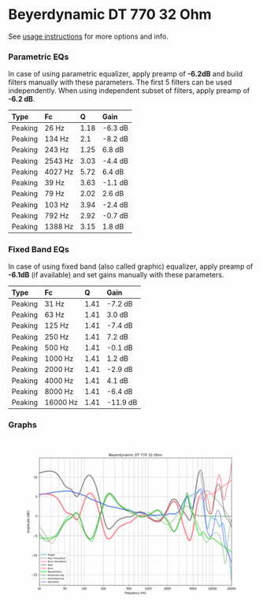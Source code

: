 # Beyerdynamic DT 770 32 Ohm
See [usage instructions](https://github.com/jaakkopasanen/AutoEq#usage) for more options and info.

### Parametric EQs
In case of using parametric equalizer, apply preamp of **-6.2dB** and build filters manually
with these parameters. The first 5 filters can be used independently.
When using independent subset of filters, apply preamp of **-6.2 dB**.

| Type    | Fc      |    Q | Gain    |
|:--------|:--------|:-----|:--------|
| Peaking | 26 Hz   | 1.18 | -6.3 dB |
| Peaking | 134 Hz  | 2.1  | -8.2 dB |
| Peaking | 243 Hz  | 1.25 | 6.8 dB  |
| Peaking | 2543 Hz | 3.03 | -4.4 dB |
| Peaking | 4027 Hz | 5.72 | 6.4 dB  |
| Peaking | 39 Hz   | 3.63 | -1.1 dB |
| Peaking | 79 Hz   | 2.02 | 2.6 dB  |
| Peaking | 103 Hz  | 3.94 | -2.4 dB |
| Peaking | 792 Hz  | 2.92 | -0.7 dB |
| Peaking | 1388 Hz | 3.15 | 1.8 dB  |

### Fixed Band EQs
In case of using fixed band (also called graphic) equalizer, apply preamp of **-6.1dB**
(if available) and set gains manually with these parameters.

| Type    | Fc       |    Q | Gain     |
|:--------|:---------|:-----|:---------|
| Peaking | 31 Hz    | 1.41 | -7.2 dB  |
| Peaking | 63 Hz    | 1.41 | 3.0 dB   |
| Peaking | 125 Hz   | 1.41 | -7.4 dB  |
| Peaking | 250 Hz   | 1.41 | 7.2 dB   |
| Peaking | 500 Hz   | 1.41 | -0.1 dB  |
| Peaking | 1000 Hz  | 1.41 | 1.2 dB   |
| Peaking | 2000 Hz  | 1.41 | -2.9 dB  |
| Peaking | 4000 Hz  | 1.41 | 4.1 dB   |
| Peaking | 8000 Hz  | 1.41 | -6.4 dB  |
| Peaking | 16000 Hz | 1.41 | -11.9 dB |

### Graphs
![](./Beyerdynamic%20DT%20770%2032%20Ohm.png)